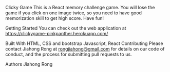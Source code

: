 Clicky Game
This is a React memory challenge game. You will lose the game if you click on one image twice, so you need to have good memorization skill to get high score. Have fun!

Getting Started
You can check out the web application at https://clickygame-pinkpanther.herokuapp.com/


Built With
HTML, CSS and bootstrap
Javascript, React
Contributing
Please contact Jiahong Rong at rongjiahong@gmail.com for details on our code of conduct, and the process for submitting pull requests to us.

Authors
Jiahong Rong